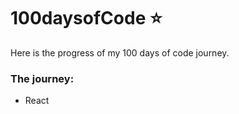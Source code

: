 # 100daysofCode :star:
Here is the progress of my 100 days of code journey. 

### The journey: 

* React 
